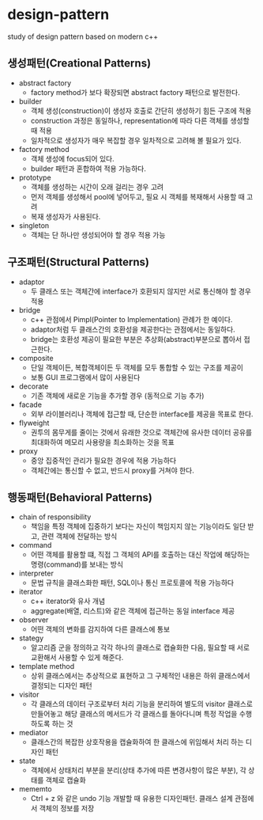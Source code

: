 # design-pattern
study of design pattern based on modern c++

## 생성패턴(Creational Patterns)
* abstract factory
	* factory method가 보다 확장되면 abstract factory 패턴으로 발전한다.
* builder
	* 객체 생성(construction)이 생성자 호출로 간단히 생성하기 힘든 구조에 적용
	* construction 과정은 동일하나, representation에 따라 다른 객체를 생성할 때 적용
	* 일차적으로 생성자가 매우 복잡할 경우 일차적으로 고려해 볼 필요가 있다.
* factory method
	* 객체 생성에 focus되어 있다.
	* builder 패턴과 혼합하여 적용 가능하다.
* prototype
	* 객체를 생성하는 시간이 오래 걸리는 경우 고려
	* 먼저 객체를 생성해서 pool에 넣어두고, 필요 시 객체를 복재해서 사용할 때 고려
	* 복재 생성자가 사용된다.
* singleton
	* 객체는 단 하나만 생성되어야 할 경우 적용 가능

## 구조패턴(Structural Patterns)
* adaptor
	* 두 클래스 또는 객체간에 interface가 호환되지 않지만 서로 통신해야 할 경우 적용
* bridge
	* c++ 관점에서 Pimpl(Pointer to Implementation) 관례가 한 예이다.
	* adaptor처럼 두 클래스간의 호환성을 제공한다는 관점에서는 동일하다.
	* bridge는 호환성 제공이 필요한 부분은 추상화(abstract)부분으로 뽑아서 접근한다.
* composite
	* 단일 객체이든, 복합객체이든 두 객체를 모두 통합할 수 있는 구조를 제공이
	* 보통 GUI 프로그램에서 많이 사용된다
* decorate
	* 기존 객체에 새로운 기능을 추가할 경우 (동적으로 기능 추가)
* facade
	* 외부 라이블러리나 객체에 접근할 때, 단순한 interface를 제공을 목표로 한다.
* flyweight
	* 권투의 몸무게를 줄이는 것에서 유래한 것으로 객체간에 유사한 데이터 공유를 최대화하여 메모리 사용량을 최소화하는 것을 목표
* proxy
	* 중앙 집중적인 관리가 필요한 경우에 적용 가능하다
	* 객체간에는 통신할 수 없고, 반드시 proxy를 거쳐야 한다.
	
## 행동패턴(Behavioral Patterns)
* chain of responsibility
	* 책임을 특정 객체에 집중하기 보다는 자신이 책임지지 않는 기능이라도 일단 받고, 관련 객체에 전달하는 방식
* command
	* 어떤 객체를 활용할 떄, 직접 그 객체의 API를 호출하는 대신 작업에 해당하는 명령(command)를 보내는 방식
* interpreter
	* 문법 규칙을 클래스화한 패턴, SQL이나 통신 프로토콜에 적용 가능하다
* iterator
	* c++ iterator와 유사 개념
	* aggregate(배열, 리스트)와 같은 객체에 접근하는 동일 interface 제공
* observer
	* 어떤 객체의 변화를 감지하여 다른 클래스에 통보
* stategy
	* 알고리즘 군을 정의하고 각각 하나의 클래스로 캡슐화한 다음, 필요할 때 서로 교환해서 사용할 수 있게 해준다.
* template method
	* 상위 클래스에서는 추상적으로 표현하고 그 구체적인 내용은 하위 클래스에서 결정되는 디자인 패턴
* visitor
	* 각 클래스의 데이터 구조로부터 처리 기능을 분리하여 별도의 visitor 클래스로 만들어놓고 해당 클래스의 메서드가 각 클래스를 돌아다니며 특정 작업을 수행하도록 하는 것
* mediator
	* 클래스간의 복잡한 상호작용을 캡슐화하여 한 클래스에 위임해서 처리 하는 디자인 패턴
* state
	* 객체에서 상태처리 부분을 분리(상태 추가에 따른 변경사항이 많은 부분), 각 상태를 객체로 캡슐화
* mememto
	* Ctrl + z 와 같은 undo 기능 개발할 때 유용한 디자인패턴. 클래스 설계 관점에서 객체의 정보를 저장
